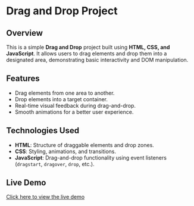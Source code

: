 # Drag and Drop Project

## Overview
This is a simple **Drag and Drop** project built using **HTML, CSS, and JavaScript**. It allows users to drag elements and drop them into a designated area, demonstrating basic interactivity and DOM manipulation.

## Features
- Drag elements from one area to another.
- Drop elements into a target container.
- Real-time visual feedback during drag-and-drop.
- Smooth animations for a better user experience.

## Technologies Used
- **HTML**: Structure of draggable elements and drop zones.
- **CSS**: Styling, animations, and transitions.
- **JavaScript**: Drag-and-drop functionality using event listeners (`dragstart`, `dragover`, `drop`, etc.).



## Live Demo
[Click here to view the live demo](https://codepen.io/Priti-Vishwakarma/pen/RNrpgEW)

